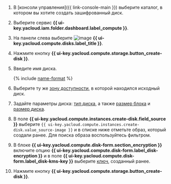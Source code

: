 1. В [консоли управления]({{ link-console-main }}) выберите каталог, в котором вы хотите создать зашифрованный диск.
1. Выберите сервис **{{ ui-key.yacloud.iam.folder.dashboard.label_compute }}**.
1. На панели слева выберите ![image](../../_assets/console-icons/hard-drive.svg) **{{ ui-key.yacloud.compute.disks.label_title }}**.
1. Нажмите кнопку **{{ ui-key.yacloud.compute.storage.button_create-disk }}**.
1. Введите имя диска.

    {% include [name-format](../name-format.md) %}

1. Выберите ту же [зону доступности](../../overview/concepts/geo-scope.md), в которой находился исходный диск.
1. Задайте параметры диска: [тип диска](../../compute/concepts/disk.md#disks_types), а также [размер блока](../../compute/concepts/disk.md#maximum-disk-size) и [размер диска](../../compute/concepts/disk.md#maximum-disk-size).
1. В поле **{{ ui-key.yacloud.compute.instances.create-disk.field_source }}** выберите `{{ ui-key.yacloud.compute.instances.create-disk.value_source-image }}` и в списке ниже отметьте образ, который создали ранее. Для поиска образа воспользуйтесь фильтром.
1. В блоке **{{ ui-key.yacloud.compute.disk-form.section_encryption }}** включите опцию **{{ ui-key.yacloud.compute.disk-form.label_disk-encryption }}** и в поле **{{ ui-key.yacloud.compute.disk-form.label_disk-kms-key }}** выберите [ключ](../../kms/concepts/key.md), созданный ранее.

1. Нажмите кнопку **{{ ui-key.yacloud.compute.storage.button_create-disk }}**.
